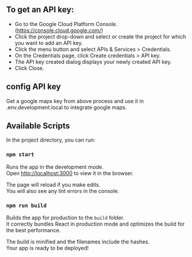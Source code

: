 ## To get an API key:

- Go to the Google Cloud Platform Console. (https://console.cloud.google.com/)
- Click the project drop-down and select or create the project for which you want to add an API key.
- Click the menu button and select APIs & Services > Credentials.
- On the Credentials page, click Create credentials > API key.
- The API key created dialog displays your newly created API key.
- Click Close.

## config API key

Get a google maps key from above process and use it in .env.development.local to integrate google maps.

## Available Scripts

In the project directory, you can run:

### `npm start`

Runs the app in the development mode.<br />
Open [http://localhost:3000](http://localhost:3000) to view it in the browser.

The page will reload if you make edits.<br />
You will also see any lint errors in the console.

### `npm run build`

Builds the app for production to the `build` folder.<br />
It correctly bundles React in production mode and optimizes the build for the best performance.

The build is minified and the filenames include the hashes.<br />
Your app is ready to be deployed!
